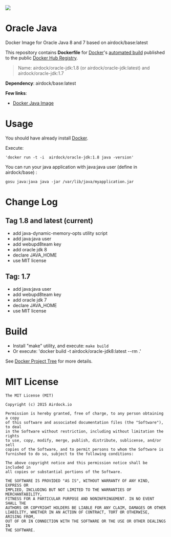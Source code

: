 [![](https://badge.imagelayers.io/airdock/oracle-jdk:latest.svg)](https://imagelayers.io/?images=airdock/oracle-jdk:latest 'Get your own badge on imagelayers.io')
# Oracle Java

Docker Image for Oracle Java 8 and 7 based on airdock/base:latest

This repository contains **Dockerfile** for [Docker](https://www.docker.com/)'s [automated build](https://registry.hub.docker.com/u/airdock/) published to the public [Docker Hub Registry](https://registry.hub.docker.com/).


> Name: airdock/oracle-jdk:1.8 (or airdock/oracle-jdk:latest) and airdock/oracle-jdk:1.7

**Dependency**: airdock/base:latest

**Few links**:

 - [Docker Java Image](https://github.com/dockerfile/java)


# Usage

You should have already install [Docker](https://www.docker.com/).

Execute:

	'docker run -t -i  airdock/oracle-jdk:1.8 java -version'


You can run your java application with java:java user (define in airdock/base) :

	gosu java:java java -jar /var/lib/java/myapplication.jar




# Change Log

## Tag 1.8 and latest (current)

- add java-dynamic-memory-opts utility script
- add java:java user
- add webupd8team key
- add oracle jdk 8
- declare JAVA_HOME
- use MIT license

## Tag: 1.7

- add java:java user
- add webupd8team key
- add oracle jdk 7
- declare JAVA_HOME
- use MIT license

# Build


- Install "make" utility, and execute: `make build`
- Or execute: 'docker build -t airdock/oracle-jdk8:latest --rm .'

See [Docker Project Tree](https://github.com/airdock-io/docker-base/wiki/Docker-Project-Tree) for more details.


# MIT License

```
The MIT License (MIT)

Copyright (c) 2015 Airdock.io

Permission is hereby granted, free of charge, to any person obtaining a copy
of this software and associated documentation files (the "Software"), to deal
in the Software without restriction, including without limitation the rights
to use, copy, modify, merge, publish, distribute, sublicense, and/or sell
copies of the Software, and to permit persons to whom the Software is
furnished to do so, subject to the following conditions:

The above copyright notice and this permission notice shall be included in
all copies or substantial portions of the Software.

THE SOFTWARE IS PROVIDED "AS IS", WITHOUT WARRANTY OF ANY KIND, EXPRESS OR
IMPLIED, INCLUDING BUT NOT LIMITED TO THE WARRANTIES OF MERCHANTABILITY,
FITNESS FOR A PARTICULAR PURPOSE AND NONINFRINGEMENT. IN NO EVENT SHALL THE
AUTHORS OR COPYRIGHT HOLDERS BE LIABLE FOR ANY CLAIM, DAMAGES OR OTHER
LIABILITY, WHETHER IN AN ACTION OF CONTRACT, TORT OR OTHERWISE, ARISING FROM,
OUT OF OR IN CONNECTION WITH THE SOFTWARE OR THE USE OR OTHER DEALINGS IN
THE SOFTWARE.
```
